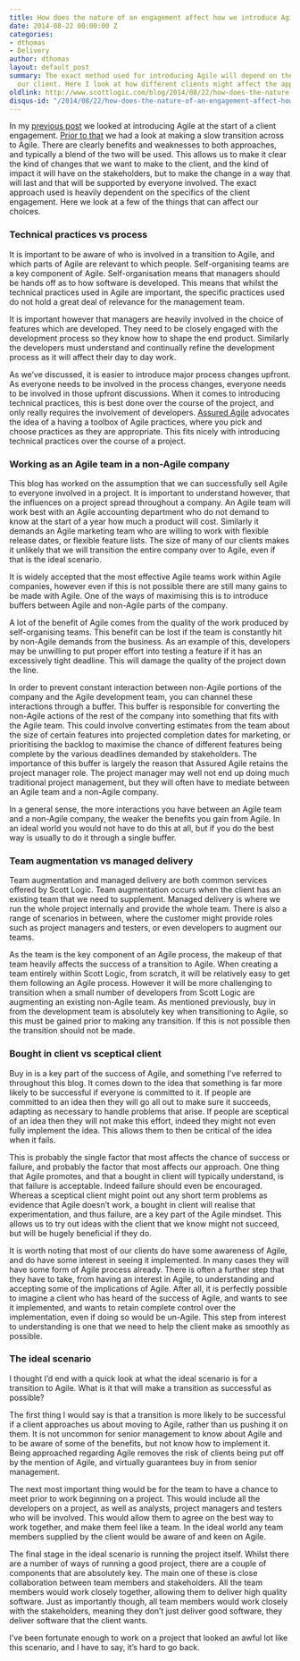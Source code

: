 ```yaml
---
title: How does the nature of an engagement affect how we introduce Agile?
date: 2014-08-22 00:00:00 Z
categories:
- dthomas
- Delivery
author: dthomas
layout: default_post
summary: The exact method used for introducing Agile will depend on the nature of
  our client. Here I look at how different clients might affect the approach we take.
oldlink: http://www.scottlogic.com/blog/2014/08/22/how-does-the-nature-of-an-engagement-affect-how-we-introduce-agile.html
disqus-id: "/2014/08/22/how-does-the-nature-of-an-engagement-affect-how-we-introduce-agile.html"
---
```


In my <a href="{{site.baseurl}}{% post_url dthomas/2014-08-18-introducing-agile-upfront %}">previous post</a> we looked at introducing Agile at the start of a client engagement. <a href="{{site.baseurl}}{% post_url dthomas/2014-08-11-a-piecemeal-approach-to-introducing-agile %}">Prior to that</a> we had a look at making a slow transition across to Agile. There are clearly benefits and weaknesses to both approaches, and typically a blend of the two will be used. This allows us to make it clear the kind of changes that we want to make to the client, and the kind of impact it will have on the stakeholders, but to make the change in a way that will last and that will be supported by everyone involved. The exact approach used is heavily dependent on the specifics of the client engagement. Here we look at a few of the things that can affect our choices.

### Technical practices vs process
It is important to be aware of who is involved in a transition to Agile, and which parts of Agile are relevant to which people. Self-organising teams are a key component of Agile. Self-organisation means that managers should be hands off as to how software is developed. This means that whilst the technical practices used in Agile are important, the specific practices used do not hold a great deal of relevance for the management team.

It is important however that managers are heavily involved in the choice of features which are developed. They need to be closely engaged with the development process so they know how to shape the end product. Similarly the developers must understand and continually refine the development process as it will affect their day to day work.

As we’ve discussed, it is easier to introduce major process changes upfront. As everyone needs to be involved in the process changes, everyone needs to be involved in those upfront discussions. When it comes to introducing technical practices, this is best done over the course of the project, and only really requires the involvement of developers.  [Assured Agile](http://www.scottlogic.com/services/assured-agile/) advocates the idea of a having a toolbox of Agile practices, where you pick and choose practices as they are appropriate. This fits nicely with introducing technical practices over the course of a project.

### Working as an Agile team in a non-Agile company
This blog has worked on the assumption that we can successfully sell Agile to everyone involved in a project. It is important to understand however, that the influences on a project spread throughout a company. An Agile team will work best with an Agile accounting department who do not demand to know at the start of a year how much a product will cost. Similarly it demands an Agile marketing team who are willing to work with flexible release dates, or flexible feature lists. The size of many of our clients makes it unlikely that we will transition the entire company over to Agile, even if that is the ideal scenario.

It is widely accepted that the most effective Agile teams work within Agile companies, however even if this is not possible there are still many gains to be made with Agile. One of the ways of maximising this is to introduce buffers between Agile and non-Agile parts of the company.

A lot of the benefit of Agile comes from the quality of the work produced by self-organising teams. This benefit can be lost if the team is constantly hit by non-Agile demands from the business. As an example of this, developers may be unwilling to put proper effort into testing a feature if it has an excessively tight deadline. This will damage the quality of the project down the line.

In order to prevent constant interaction between non-Agile portions of the company and the Agile development team, you can channel these interactions through a buffer. This buffer is responsible for converting the non-Agile actions of the rest of the company into something that fits with the Agile team. This could involve converting estimates from the team about the size of certain features into projected completion dates for marketing, or prioritising the backlog to maximise the chance of different features being complete by the various deadlines demanded by stakeholders. The importance of this buffer is largely the reason that Assured Agile retains the project manager role. The project manager may well not end up doing much traditional project management, but they will often have to mediate between an Agile team and a non-Agile company.

In a general sense, the more interactions you have between an Agile team and a non-Agile company, the weaker the benefits you gain from Agile. In an ideal world you would not have to do this at all, but if you do the best way is usually to do it through a single buffer.

### Team augmentation vs managed delivery
Team augmentation and managed delivery are both common services offered by Scott Logic. Team augmentation occurs when the client has an existing team that we need to supplement. Managed delivery is where we run the whole project internally and provide the whole team. There is also a range of scenarios in between, where the customer might provide roles such as project managers and testers, or even developers to augment our teams.

As the team is the key component of an Agile process, the makeup of that team heavily affects the success of a transition to Agile. When creating a team entirely within Scott Logic, from scratch, it will be relatively easy to get them following an Agile process. However it will be more challenging to transition when a small number of developers from Scott Logic are augmenting an existing non-Agile team. As mentioned previously, buy in from the development team is absolutely key when transitioning to Agile, so this must be gained prior to making any transition. If this is not possible then the transition should not be made.

### Bought in client vs sceptical client
Buy in is a key part of the success of Agile, and something I’ve referred to throughout this blog. It comes down to the idea that something is far more likely to be successful if everyone is committed to it. If people are committed to an idea then they will go all out to make sure it succeeds, adapting as necessary to handle problems that arise. If people are sceptical of an idea then they will not make this effort, indeed they might not even fully implement the idea. This allows them to then be critical of the idea when it fails.

This is probably the single factor that most affects the chance of success or failure, and probably the factor that most affects our approach. One thing that Agile promotes, and that a bought in client will typically understand, is that failure is acceptable. Indeed failure should even be encouraged. Whereas a sceptical client might point out any short term problems as evidence that Agile doesn’t work, a bought in client will realise that experimentation, and thus failure, are a key part of the Agile mindset. This allows us to try out ideas with the client that we know might not succeed, but will be hugely beneficial if they do.

It is worth noting that most of our clients do have some awareness of Agile, and do have some interest in seeing it implemented. In many cases they will have some form of Agile process already. There is often a further step that they have to take, from having an interest in Agile, to understanding and accepting some of the implications of Agile. After all, it is perfectly possible to imagine a client who has heard of the success of Agile, and wants to see it implemented, and wants to retain complete control over the implementation, even if doing so would be un-Agile. This step from interest to understanding is one that we need to help the client make as smoothly as possible.

### The ideal scenario
I thought I’d end with a quick look at what the ideal scenario is for a transition to Agile. What is it that will make a transition as successful as possible?

The first thing I would say is that a transition is more likely to be successful if a client approaches us about moving to Agile, rather than us pushing it on them. It is not uncommon for senior management to know about Agile and to be aware of some of the benefits, but not know how to implement it. Being approached regarding Agile removes the risk of clients being put off by the mention of Agile, and virtually guarantees buy in from senior management.

The next most important thing would be for the team to have a chance to meet prior to work beginning on a project. This would include all the developers on a project, as well as analysts, project managers and testers who will be involved. This would allow them to agree on the best way to work together, and make them feel like a team. In the ideal world any team members supplied by the client would be aware of and keen on Agile.

The final stage in the ideal scenario is running the project itself. Whilst there are a number of ways of running a good project, there are a couple of components that are absolutely key. The main one of these is close collaboration between team members and stakeholders. All the team members would work closely together, allowing them to deliver high quality software. Just as importantly though, all team members would work closely with the stakeholders, meaning they don’t just deliver good software, they deliver software that the client wants.

I’ve been fortunate enough to work on a project that looked an awful lot like this scenario, and I have to say, it’s hard to go back.
























